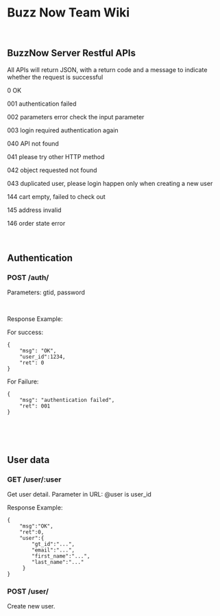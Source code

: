 Buzz Now Team Wiki
==================

 

BuzzNow Server Restful APIs
---------------------------

All APIs will return JSON, with a return code and a message to indicate whether
the request is successful

0 OK

001 authentication failed

002 parameters error check the input parameter

003 login required authentication again

040 API not found

041 please try other HTTP method

042 object requested not found

043 duplicated user, please login happen only when creating a new user

144 cart empty, failed to check out

145 address invalid

146 order state error

 

Authentication
--------------

### POST /auth/

Parameters: gtid, password

 

Response Example:

For success:

~~~~~~~~~~~~~~~~~~~~~~~~~~~~~~~~~~~~~~~~~~~~~~~~~~~~~~~~~~~~~~~~~~~~~~~~~~~~~~~~
{
    "msg": "OK",
    "user_id":1234,
    "ret": 0
}
~~~~~~~~~~~~~~~~~~~~~~~~~~~~~~~~~~~~~~~~~~~~~~~~~~~~~~~~~~~~~~~~~~~~~~~~~~~~~~~~

For Failure:

~~~~~~~~~~~~~~~~~~~~~~~~~~~~~~~~~~~~~~~~~~~~~~~~~~~~~~~~~~~~~~~~~~~~~~~~~~~~~~~~
{
    "msg": "authentication failed",
    "ret": 001
}
~~~~~~~~~~~~~~~~~~~~~~~~~~~~~~~~~~~~~~~~~~~~~~~~~~~~~~~~~~~~~~~~~~~~~~~~~~~~~~~~

 

 

User data
---------

### GET /user/:user
Get user detail.
Parameter in URL: @user is user_id
 

Response Example:

~~~~~~~~~~~~~~~~~~~~~~~~~~~~~~~~~~~~~~~~~~~~~~~~~~~~~~~~~~~~~~~~~~~~~~~~~~~~~~~~
{
    "msg":"OK",
    "ret":0,
    "user":{
    	"gt_id":"...",
    	"email":"...",
    	"first_name":"...",
    	"last_name":"..."
     }
}
~~~~~~~~~~~~~~~~~~~~~~~~~~~~~~~~~~~~~~~~~~~~~~~~~~~~~~~~~~~~~~~~~~~~~~~~~~~~~~~~


### POST /user/
Create new user.
